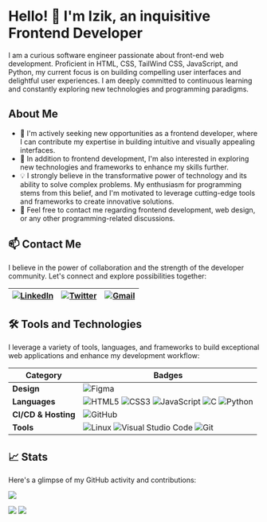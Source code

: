 # Hello! 👋 I'm Izik, an inquisitive Frontend Developer


I am a curious software engineer passionate about front-end web development. Proficient in HTML, CSS, TailWind CSS, JavaScript, and Python, my current focus is on building compelling user interfaces and delightful user experiences. I am deeply committed to continuous learning and constantly exploring new technologies and programming paradigms.


## About Me

- 💼 I'm actively seeking new opportunities as a frontend developer, where I can contribute my expertise in building intuitive and visually appealing interfaces.
- 🌱 In addition to frontend development, I'm also interested in exploring new technologies and frameworks to enhance my skills further.
- 💡 I strongly believe in the transformative power of technology and its ability to solve complex problems. My enthusiasm for programming stems from this belief, and I'm motivated to leverage cutting-edge tools and frameworks to create innovative solutions.
- 💬 Feel free to contact me regarding frontend development, web design, or any other programming-related discussions.

## 📫 Contact Me

I believe in the power of collaboration and the strength of the developer community. Let's connect and explore possibilities together:


| [![LinkedIn](https://cdn.filestackcontent.com/AbAtIAdgVTdOHrJpBdwVDz/resize=width:50,height:50/https://cdn4.iconfinder.com/data/icons/social-media-logos-6/512/56-linkedin-256.png)](https://www.linkedin.com/in/izik-adio/) | [![Twitter](https://cdn.filestackcontent.com/AbAtIAdgVTdOHrJpBdwVDz/resize=width:50,height:50/https://cdn2.iconfinder.com/data/icons/social-media-2285/512/1_Twitter3_colored_svg-512.png)](https://twitter.com/IzikAdio) | [![Gmail](https://cdn.filestackcontent.com/AbAtIAdgVTdOHrJpBdwVDz/resize=width:50,height:50/https://cdn4.iconfinder.com/data/icons/social-media-logos-6/512/112-gmail_email_mail-512.png)](mailto:adioisaac24@gmail.com) |
|---|---|---|



## 🛠️ Tools and Technologies

I leverage a variety of tools, languages, and frameworks to build exceptional web applications and enhance my development workflow:

Category | Badges
--- | ---
**Design**  |  ![Figma](https://img.shields.io/badge/figma-%23F24E1E.svg?style=for-the-badge&logo=figma&logoColor=white)
**Languages**  |  ![HTML5](https://img.shields.io/badge/html5-%23E34F26.svg?style=for-the-badge&logo=html5&logoColor=white) ![CSS3](https://img.shields.io/badge/css3-%231572B6.svg?style=for-the-badge&logo=css3&logoColor=white) ![JavaScript](https://img.shields.io/badge/javascript-%23323330.svg?style=for-the-badge&logo=javascript&logoColor=%23F7DF1E) ![C](https://img.shields.io/badge/c-%2300599C.svg?style=for-the-badge&logo=c&logoColor=white) ![Python](https://img.shields.io/badge/python-%2314354C.svg?style=for-the-badge&logo=python&logoColor=white)
**CI/CD & Hosting**   | ![GitHub](https://img.shields.io/badge/github-%23121011.svg?style=for-the-badge&logo=github&logoColor=white)  
**Tools**  |  ![Linux](https://img.shields.io/badge/Linux-FCC624?style=for-the-badge&logo=linux&logoColor=black) ![Visual Studio Code](https://img.shields.io/badge/VisualStudioCode-0078d7.svg?style=for-the-badge&logo=visual-studio-code&logoColor=white) ![Git](https://img.shields.io/badge/Git-F05032?style=for-the-badge&logo=git&logoColor=white)

## 📈  Stats

Here's a glimpse of my GitHub activity and contributions:

![](https://komarev.com/ghpvc/?username=izik-adio&abbreviated=true&base=400)

<img
  src="https://github-readme-stats.vercel.app/api?username=izik-adio&theme=vue-dark&show_icons=true&hide_border=true&hide_rank=true&count_private=true"
/>
<img
  src="https://github-readme-streak-stats.herokuapp.com/?user=izik-adio&theme=vue-dark&hide_border=true"
/>
